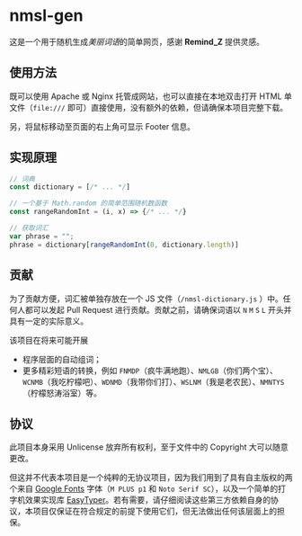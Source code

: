 # nmsl-gen

这是一个用于随机生成*美丽词语*的简单网页，感谢 **Remind_Z** 提供灵感。

## 使用方法

既可以使用 Apache 或 Nginx 托管成网站，也可以直接在本地双击打开 HTML 单文件（`file:///` 即可）直接使用，没有额外的依赖，但请确保本项目完整下载。

另，将鼠标移动至页面的右上角可显示 Footer 信息。

## 实现原理

```javascript
// 词典
const dictionary = [/* ... */]

// 一个基于 Math.random 的简单范围随机数函数
const rangeRandomInt = (i, x) => {/* ... */}

// 获取词汇
var phrase = "";
phrase = dictionary[rangeRandomInt(0, dictionary.length)]
```

## 贡献

为了贡献方便，词汇被单独存放在一个 JS 文件（`/nmsl-dictionary.js` ）中。任何人都可以发起 Pull Request 进行贡献。贡献之前，请确保词语以 `N` `M` `S` `L` 开头并具有一定的实际意义。

该项目在将来可能开展

- 程序层面的自动组词；
- 更多精彩短语的转换，例如 `FNMDP`（疯牛满地跑）、`NMLGB`（你们两个宝）、`WCNMB`（我吃柠檬吧）、`WDNMD`（我带你们打）、`WSLNM`（我是老农民）、`NMNTYS`（柠檬怒涛浴室）等。

## 协议

此项目本身采用 Unlicense 放弃所有权利，至于文件中的 Copyright 大可以随意更改。

但这并不代表本项目是一个纯粹的无协议项目，因为我们用到了具有自主版权的两个来自 [Google Fonts](//fonts.google.com) 字体（`M PLUS p1` 和 `Noto Serif SC`），以及一个简单的打字机效果实现库 [EasyTyper](https://github.com/pengqiangsheng/easy-typer-js)。若有需要，请仔细阅读这些第三方依赖自身的协议，本项目仅保证在符合规定的前提下使用它们，但无法做出任何该层面上的担保。
